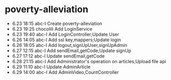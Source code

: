 # poverty-alleviation
- 6.23 18:15 abc-I Create poverty-alleviation
- 6.23 19:25 chocolili Add LoginService
- 6.23 19:40 abc-I Add LoginController;Update User
- 6.26 14:05 abc-I Add ssl key,mappers;Update login
- 6.26 18:05 abc-I Add logout,signUpUser,signUpAdmin
- 6.27 12:15 abc-I Add sendEmail,getCode;Update signUp
- 6.27 17:12 abc-I Update sendEmail,getCode
- 6.28 21:15 abc-I Add Administrator's operation on articles,Upload file api
- 6.29 11:10 abc-I Update AdminArticle
- 6.29 14:00 abc-I Add AdminVideo,CountController